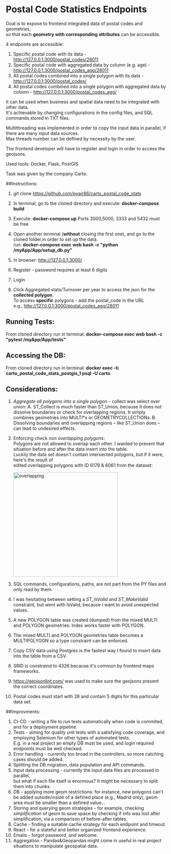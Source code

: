 
# Postal Code Statistics Endpoints

Goal is to expose to frontend integrated data of postal codes and geometries,   
so that each **geometry with corresponding attributes** can be accessible.

4 endpoints are accessible:

1. Specific postal code with its data - http://127.0.0.1:3000/postal_codes/28011
2. Specific postal code with aggregated data by column (e.g. age) - http://127.0.0.1:3000/postal_codes_agg/28011
3. All postal codes combined into a single polygon with its data - http://127.0.0.1:3000/postal_codes/
4. All postal codes combined into a single polygon with aggregated data by column  - http://127.0.0.1:3000/postal_codes_agg/

It can be used when business and spatial data need to be integrated with other data.  
It's achievable by changing configurations in the config files, and SQL commands stored in TXT files. 

Multithreading was implemented in order to copy the input data in parallel, if there are many input data sources.  
Max threads number can be defined by necessity by the user.

The frontend developer will have to register and login in order to access the geojsons.

Used tools: Docker, Flask, PostGIS

Task was given by the company Carto.



##Instructions:


1. git clone https://github.com/pyair86/carto_postal_code_stats

2. In terminal, go to the cloned directory and execute: **docker-compose build** 

3. Execute: **docker-compose up**
   Ports 3000,5000, 3333 and 5432 must be free 

4. Open another terminal (**without** closing the first one), and go to the cloned folder,in order to set up the data.  
   run: **docker-compose exec web bash -c "python /myApp/App/setup_db.py"**    

5. In browser: http://127.0.0.1:3000/

6. Register - password requires at least 6 digits

7. Login

8. Click Aggregated stats/Turnover per year to access the json for the <b>collected polygon</b>.  
   To access <b>specific</b> polygons - add the postal_code in the URL   
   e.g., http://127.0.0.1:3000/postal_codes_agg/28011


## Running Tests:


From cloned directory run in terminal: **docker-compose exec web bash -c "pytest /myApp/App/tests"**


## Accessing the DB:

From cloned directory run in terminal: **docker exec -ti carto_postal_code_stats_postgis_1 psql -U carto**


## Considerations:

1. *Aggregate all polygons into a single polygon* -  collect was select over union:
 A. ST_Collect is much faster than ST_Union, because it does not dissolve boundaries or check for overlapping regions. 
   It simply combines geometries into MULTI*s or GEOMETRYCOLLECTIONs.
 B. Dissolving boundaries and overlapping regions – like ST_Union does – can lead to undesired effects. 


2. Enforcing check *non overlapping polygons*:  
   Polygons are not allowed to overlap each other. I wanted to prevent that situation before and after the data insert
   into the table.   
   Luckily the data set doesn't contain intersected polygons, but if it were, here's the result of  
   edited overlapping polygons with ID 6179 & 6061 from the dataset:  

    <img width="328" alt="overlapping" src="https://user-images.githubusercontent.com/1562330/142782961-2eda0a74-df2c-4736-aced-f87d6eeb2eb4.PNG">


3. SQL commands, configurations, paths, are not part from the PY files and only read by them.  

4. I was hesitating between setting a *ST_IsValid and ST_MakeValid* constraint, but went with IsValid,
   because I want to avoid unexpected values.  

5. A new POLYGON table was created (dumped) from the mixed MULTI and POLYGON geometries:
   Index works faster with POLYGON. 

6. The mixed MULTI and POLYGON geometries table becomes a MULTIPOLYGON so a type constraint can be enforced.

7. Copy CSV data using Postgres is the fastest way I found to insert data into the table from a CSV.

8. SRID is constraind to 4326 because it's common by frontend maps frameworks.

9. https://geojsonlint.com/ was used to make sure the geojsons present the correct coordinates.

10. Postal codes must start with 28 and contain 5 digits for this particular data set.  



##Improvments:



1. CI-CD  - writing a file to run tests automatically when code is commited, and for a deployment pipeline.
2. Tests - aiming for quality unit tests with a satisfying code coverage, and employing Selenium for other types of automated tests.  
   E.g. in a real project an empty DB must be used, and login required endpoints must be well checked. 
3. Error handling - currently too broad in the controllers, so more catching cases should be added.
4. Splitting the DB migration, data population and API commands.
5. Input data processing - currently the input data files are processed in parallel,  
   but what if each file itself is enormous? It might be necessary to split them into chunks.
6. DB - applying more geom restrictions: for instance, new polygons can't be added outside/inside of a defined place (e.g., Madrid only), 
   geom area must be smaller than a defined value... 
7. Storing and querying geom strategies - for example, checking *simplification* of geom to save space by
   checking if info was lost after simplification, via a comparison of before-after tables.
8. Cache - finding a suitable cache strategy for each endpoint and timeout.
9. React - for a stateful and better organized frontend experience.
10. Emails - forgot password, and welcome. 
11. Aggregation - Pandas&Geopandas might come in useful in real project situations to manipulate geospatial data.